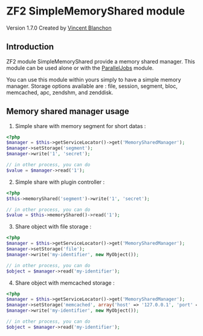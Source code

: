 ZF2 SimpleMemoryShared module
============

Version 1.7.0 Created by [Vincent Blanchon](http://developpeur-zend-framework.fr/)

Introduction
------------

ZF2 module SimpleMemoryShared provide a memory shared manager.
This module can be used alone or with the [ParallelJobs](https://github.com/blanchonvincent/ParallelJobs) module.

You can use this module within yours simply to have a simple memory manager.
Storage options available are : file, session, segment, bloc, memcached, apc, zendshm, and zenddisk.

Memory shared manager usage
------------

1) Simple share with memory segment for short datas :
    
```php
<?php
$manager = $this->getServiceLocator()->get('MemorySharedManager');
$manager->setStorage('segment');
$manager->write('1', 'secret');

// in other process, you can do
$value = $manager->read('1');
```

2) Simple share with plugin controller :
    
```php
<?php
$this->memoryShared('segment')->write('1', 'secret');

// in other process, you can do
$value = $this->memoryShared()->read('1');
```

3) Share object with file storage :
    
```php
<?php
$manager = $this->getServiceLocator()->get('MemorySharedManager');
$manager->setStorage('file');
$manager->write('my-identifier', new MyObject());

// in other process, you can do
$object = $manager->read('my-identifier');
```

4) Share object with memcached storage :
    
```php
<?php
$manager = $this->getServiceLocator()->get('MemorySharedManager');
$manager->setStorage('memcached', array('host' => '127.0.0.1', 'port' => 11211));
$manager->write('my-identifier', new MyObject());

// in other process, you can do
$object = $manager->read('my-identifier');
```